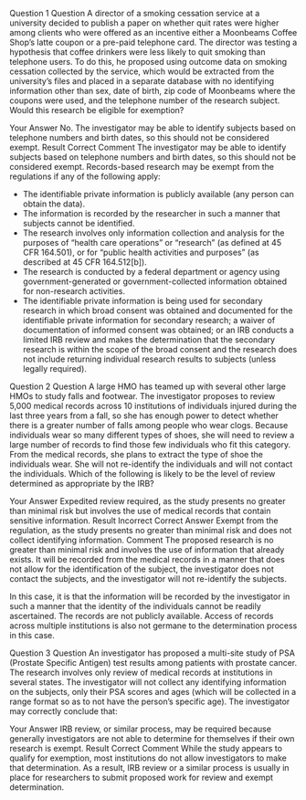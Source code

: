 Question 1
Question 
A director of a smoking cessation service at a university decided to publish a paper on whether quit rates were higher among clients who were offered as an incentive either a Moonbeams Coffee Shop’s latte coupon or a pre-paid telephone card. The director was testing a hypothesis that coffee drinkers were less likely to quit smoking than telephone users. To do this, he proposed using outcome data on smoking cessation collected by the service, which would be extracted from the university’s files and placed in a separate database with no identifying information other than sex, date of birth, zip code of Moonbeams where the coupons were used, and the telephone number of the research subject. Would this research be eligible for exemption?

Your Answer No. The investigator may be able to identify subjects based on telephone numbers and birth dates, so this should not be considered exempt.
Result Correct
Comment 
The investigator may be able to identify subjects based on telephone numbers and birth dates, so this should not be considered exempt. Records-based research may be exempt from the regulations if any of the following apply:

- The identifiable private information is publicly available (any person can obtain the data).
- The information is recorded by the researcher in such a manner that subjects cannot be identified.
- The research involves only information collection and analysis for the purposes of “health care operations” or “research” (as defined at 45 CFR 164.501), or for “public health activities and purposes” (as described at 45 CFR 164.512[b]).
- The research is conducted by a federal department or agency using government-generated or government-collected information obtained for non-research activities.
- The identifiable private information is being used for secondary research in which broad consent was obtained and documented for the identifiable private information for secondary research; a waiver of documentation of informed consent was obtained; or an IRB conducts a limited IRB review and makes the determination that the secondary research is within the scope of the broad consent and the research does not include returning individual research results to subjects (unless legally required).

Question 2
Question 
A large HMO has teamed up with several other large HMOs to study falls and footwear. The investigator proposes to review 5,000 medical records across 10 institutions of individuals injured during the last three years from a fall, so she has enough power to detect whether there is a greater number of falls among people who wear clogs. Because individuals wear so many different types of shoes, she will need to review a large number of records to find those few individuals who fit this category. From the medical records, she plans to extract the type of shoe the individuals wear. She will not re-identify the individuals and will not contact the individuals. Which of the following is likely to be the level of review determined as appropriate by the IRB?

Your Answer Expedited review required, as the study presents no greater than minimal risk but involves the use of medical records that contain sensitive information.
Result Incorrect
Correct Answer Exempt from the regulation, as the study presents no greater than minimal risk and does not collect identifying information.
Comment 
The proposed research is no greater than minimal risk and involves the use of information that already exists. It will be recorded from the medical records in a manner that does not allow for the identification of the subject, the investigator does not contact the subjects, and the investigator will not re-identify the subjects.

In this case, it is that the information will be recorded by the investigator in such a manner that the identity of the individuals cannot be readily ascertained. The records are not publicly available. Access of records across multiple institutions is also not germane to the determination process in this case.

Question 3
Question 
An investigator has proposed a multi-site study of PSA (Prostate Specific Antigen) test results among patients with prostate cancer. The research involves only review of medical records at institutions in several states. The investigator will not collect any identifying information on the subjects, only their PSA scores and ages (which will be collected in a range format so as to not have the person’s specific age). The investigator may correctly conclude that:

Your Answer IRB review, or similar process, may be required because generally investigators are not able to determine for themselves if their own research is exempt.
Result Correct
Comment 
While the study appears to qualify for exemption, most institutions do not allow investigators to make that determination. As a result, IRB review or a similar process is usually in place for researchers to submit proposed work for review and exempt determination.
